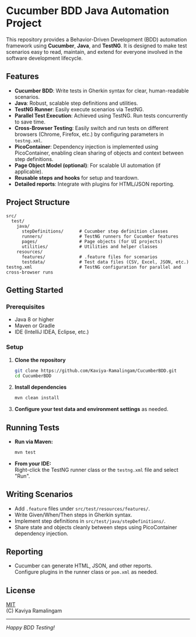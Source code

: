 # Cucumber BDD Java Automation Project

This repository provides a Behavior-Driven Development (BDD) automation framework using **Cucumber**, **Java**, and **TestNG**. It is designed to make test scenarios easy to read, maintain, and extend for everyone involved in the software development lifecycle.

## Features

- **Cucumber BDD**: Write tests in Gherkin syntax for clear, human-readable scenarios.
- **Java**: Robust, scalable step definitions and utilities.
- **TestNG Runner**: Easily execute scenarios via TestNG.
- **Parallel Test Execution**: Achieved using TestNG. Run tests concurrently to save time.
- **Cross-Browser Testing**: Easily switch and run tests on different browsers (Chrome, Firefox, etc.) by configuring parameters in `testng.xml`.
- **PicoContainer**: Dependency injection is implemented using PicoContainer, enabling clean sharing of objects and context between step definitions.
- **Page Object Model (optional)**: For scalable UI automation (if applicable).
- **Reusable steps and hooks** for setup and teardown.
- **Detailed reports**: Integrate with plugins for HTML/JSON reporting.

## Project Structure

```
src/
  test/
    java/
      stepDefinitions/      # Cucumber step definition classes
      runners/              # TestNG runners for Cucumber features
      pages/                # Page objects (for UI projects)
      utilities/            # Utilities and helper classes
    resources/
      features/             # .feature files for scenarios
      testdata/             # Test data files (CSV, Excel, JSON, etc.)
testng.xml                  # TestNG configuration for parallel and cross-browser runs
```

## Getting Started

### Prerequisites

- Java 8 or higher
- Maven or Gradle
- IDE (IntelliJ IDEA, Eclipse, etc.)

### Setup

1. **Clone the repository**
    ```bash
    git clone https://github.com/Kaviya-Ramalingam/CucumberBDD.git
    cd CucumberBDD
    ```

2. **Install dependencies**
    ```bash
    mvn clean install
    ```

3. **Configure your test data and environment settings** as needed.

## Running Tests

- **Run via Maven:**
    ```bash
    mvn test
    ```

- **From your IDE:**  
  Right-click the TestNG runner class or the `testng.xml` file and select "Run".

## Writing Scenarios

- Add `.feature` files under `src/test/resources/features/`.
- Write Given/When/Then steps in Gherkin syntax.
- Implement step definitions in `src/test/java/stepDefinitions/`.
- Share state and objects cleanly between steps using PicoContainer dependency injection.

## Reporting

- Cucumber can generate HTML, JSON, and other reports.  
  Configure plugins in the runner class or `pom.xml` as needed.


## License

[MIT](LICENSE)  
(C) Kaviya Ramalingam

---

*Happy BDD Testing!*
